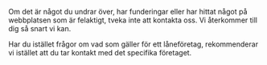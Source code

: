 Om det är något du undrar över, har funderingar eller har hittat något på webbplatsen som är felaktigt, tveka inte att kontakta oss. Vi återkommer till dig så snart vi kan.

Har du istället frågor om vad som gäller för ett låneföretag, rekommenderar vi istället att du tar kontakt med det specifika företaget.